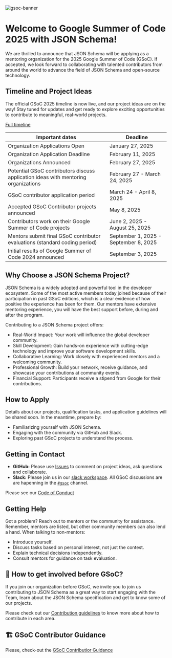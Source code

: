 
![gsoc-banner](https://github.com/json-schema-org/community/assets/40007659/7d7d3f1d-6f4a-4139-98fb-96aa3354b777)

# Welcome to Google Summer of Code 2025 with JSON Schema!

We are thrilled to announce that JSON Schema will be applying as a mentoring organization for the 2025 Google Summer of Code (GSoC). If accepted, we look forward to collaborating with talented contributors from around the world to advance the field of JSON Schema and open-source technology.

## Timeline and Project Ideas

The official GSoC 2025 timeline is now live, and our project ideas are on the way! Stay tuned for updates and get ready to explore exciting opportunities to contribute to meaningful, real-world projects.

[Full timeline](https://developers.google.com/open-source/gsoc/timeline)

|Important dates | Deadline|
| ----- | ----- |
| Organization Applications Open | January 27, 2025|
| Organization Application Deadline | February 11, 2025 |
| Organizations Announced | February 27, 2025 |
| Potential GSoC contributors discuss application ideas with mentoring organizations | February 27 - March 24, 2025 |
| GSoC contributor application period | March 24 - April 8, 2025 |
| Accepted GSoC Contributor projects announced | May 8, 2025 |
| Contributors work on their Google Summer of Code projects | June 2, 2025 - August 25, 2025|
| Mentors submit final GSoC contributor evaluations (standard coding period) | September 1, 2025 - September 8, 2025|
| Initial results of Google Summer of Code 2024 announced | September 3, 2025 |

## Why Choose a JSON Schema Project?

JSON Schema is a widely adopted and powerful tool in the developer ecosystem. Some of the most active members today joined because of their participation in past GSoC editions, which is a clear evidence of how positive the experience has been for them. Our mentors have extensive mentoring experience, you will have the best support before, during and after the program.

Contributing to a JSON Schema project offers:
- Real-World Impact: Your work will influence the global developer community.
- Skill Development: Gain hands-on experience with cutting-edge technology and improve your software development skills.
- Collaborative Learning: Work closely with experienced mentors and a welcoming community.
- Professional Growth: Build your network, receive guidance, and showcase your contributions at community events.
- Financial Support: Participants receive a stipend from Google for their contributions.

## How to Apply
Details about our projects, qualification tasks, and application guidelines will be shared soon. In the meantime, prepare by:

- Familiarizing yourself with JSON Schema.
- Engaging with the community via GitHub and Slack.
- Exploring past GSoC projects to understand the process.

## Getting in Contact

- **GitHub:** Please use [Issues](https://github.com/json-schema-org/community/issues?q=is%3Aopen+label%3Agsoc+sort%3Acreated-desc) to comment on project ideas, ask questions and collaborate.
- **Slack:** Please join us in our [slack workspace](https://json-schema.org/slack). All GSoC discussions are are hapenning in the [`#gsoc`](https://json-schema.slack.com/archives/C04MVQSRBRS) channel.

Please see our [Code of Conduct](https://github.com/json-schema-org/.github/blob/main/CODE_OF_CONDUCT.md)

## Getting Help

Got a problem? Reach out to mentors or the community for assistance. Remember, mentors are listed, but other community members can also lend a hand. When talking to non-mentors:

- Introduce yourself.
- Discuss tasks based on personal interest, not just the contest.
- Explain technical decisions independently.
- Consult mentors for guidance on task evaluation.

## 🫶 How to get involved before GSoC?

If you join our organization before GSoC, we invite you to join us contributing to JSON Schema as a great way to start engaging with the Team, learn about the JSON Schema specification and get to know some of our projects.

Please check out our [Contribution guidelines](https://github.com/json-schema-org/.github/blob/main/CONTRIBUTING.md) to know more about how to contribute in each area.

## 🏗 GSoC Contributor Guidance

Please, check-out the [GSoC Contributior Guidance](CONTRIBUTOR-GUIDANCE.md)
